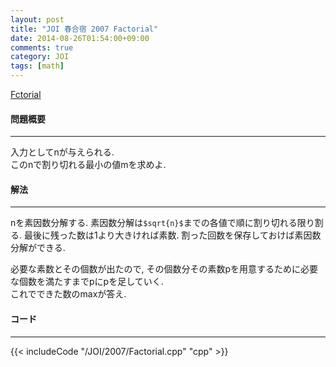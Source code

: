 ```yaml
---
layout: post
title: "JOI 春合宿 2007 Factorial"
date: 2014-08-26T01:54:00+09:00
comments: true
category: JOI
tags: [math]
---
```


[Fctorial](http://joisc2007.contest.atcoder.jp/tasks/joisc2007_factor)

#### 問題概要

****

入力としてnが与えられる.  
このnで割り切れる最小の値mを求めよ.

#### 解法

****

nを素因数分解する. 素因数分解は`$sqrt{n}$`までの各値で順に割り切れる限り割る. 最後に残った数は1より大きければ素数. 割った回数を保存しておけば素因数分解ができる.  
  
必要な素数とその個数が出たので, その個数分その素数pを用意するために必要な個数を満たすまでpにpを足していく.  
これでできた数のmaxが答え.

#### コード

****

{{< includeCode "/JOI/2007/Factorial.cpp" "cpp" >}}
